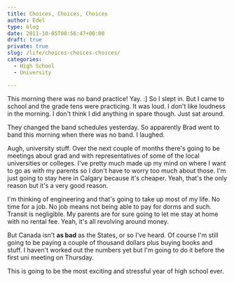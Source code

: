 ```yaml
---
title: Choices, Choices, Choices
author: Edel
type: blog
date: 2011-10-05T00:56:47+00:00
draft: true
private: true
slug: /life/choices-choices-choices/
categories:
  - High School
  - University

---
```

This morning there was no band practice! Yay. :] So I slept in. But I came to school and the grade tens were practicing. It was loud. I don't like loudness in the morning. I don't think I did anything in spare though. Just sat around.

They changed the band schedules yesterday. So apparently Brad went to band this morning when there was no band. I laughed.

Augh, university stuff. Over the next couple of months there's going to be meetings about grad and with representatives of some of the local universities or colleges. I've pretty much made up my mind on where I want to go as with my parents so I don't have to worry too much about those. I'm just going to stay here in Calgary because it's cheaper. Yeah, that's the only reason but it's a very good reason.

I'm thinking of engineering and that's going to take up most of my life. No time for a job. No job means not being able to pay for dorms and such. Transit is negligible. My parents are for sure going to let me stay at home with no rental fee. Yeah, it's all revolving around money.

But Canada isn't **as bad** as the States, or so I've heard. Of course I'm still going to be paying a couple of thousand dollars plus buying books and stuff. I haven't worked out the numbers yet but I'm going to do it before the first uni meeting on Thursday.

This is going to be the most exciting and stressful year of high school ever.


